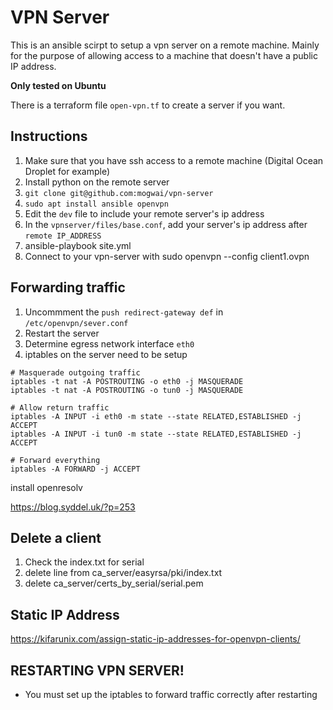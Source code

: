 # VPN Server
This is an ansible scirpt to setup a vpn server on a remote machine. Mainly for the purpose of allowing access to a machine that doesn't have a public IP address.

**Only tested on Ubuntu**

There is a terraform file `open-vpn.tf` to create a server if you want.

## Instructions

1. Make sure that you have ssh access to a remote machine (Digital Ocean Droplet for example)
2. Install python on the remote server
3. `git clone git@github.com:mogwai/vpn-server`
4. `sudo apt install ansible openvpn`
5. Edit the `dev` file to include your remote server's ip address
6. In the `vpnserver/files/base.conf`, add your server's ip address after `remote IP_ADDRESS`
7. ansible-playbook site.yml
8. Connect to your vpn-server with sudo openvpn --config client1.ovpn


## Forwarding traffic

1. Uncommment the `push redirect-gateway def` in `/etc/openvpn/sever.conf`
2. Restart the server
3. Determine egress network interface `eth0`
4. iptables on the server need to be setup

```
# Masquerade outgoing traffic
iptables -t nat -A POSTROUTING -o eth0 -j MASQUERADE
iptables -t nat -A POSTROUTING -o tun0 -j MASQUERADE

# Allow return traffic
iptables -A INPUT -i eth0 -m state --state RELATED,ESTABLISHED -j ACCEPT
iptables -A INPUT -i tun0 -m state --state RELATED,ESTABLISHED -j ACCEPT

# Forward everything
iptables -A FORWARD -j ACCEPT
```

install openresolv

https://blog.syddel.uk/?p=253


## Delete a client
1. Check the index.txt for serial
2. delete line from ca_server/easyrsa/pki/index.txt
3. delete ca_server/certs_by_serial/serial.pem

## Static IP Address
https://kifarunix.com/assign-static-ip-addresses-for-openvpn-clients/


## RESTARTING VPN SERVER!
- You must set up the iptables to forward traffic correctly after restarting
